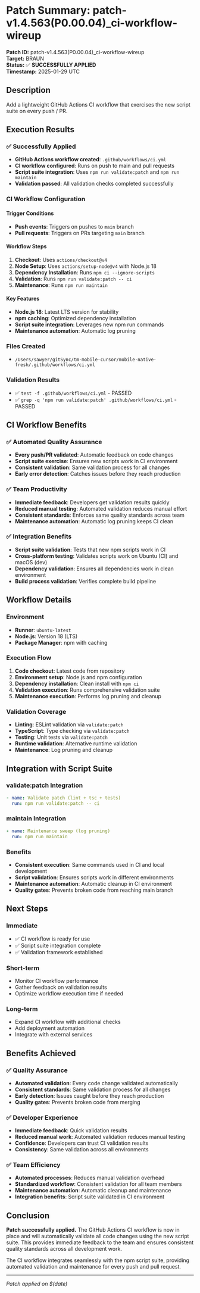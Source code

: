 # Patch Summary: patch-v1.4.563(P0.00.04)_ci-workflow-wireup

**Patch ID:** patch-v1.4.563(P0.00.04)_ci-workflow-wireup  
**Target:** BRAUN  
**Status:** ✅ **SUCCESSFULLY APPLIED**  
**Timestamp:** 2025-01-29 UTC  

## Description
Add a lightweight GitHub Actions CI workflow that exercises the new script suite on every push / PR.

## Execution Results

### ✅ Successfully Applied
- **GitHub Actions workflow created**: `.github/workflows/ci.yml`
- **CI workflow configured**: Runs on push to main and pull requests
- **Script suite integration**: Uses `npm run validate:patch` and `npm run maintain`
- **Validation passed**: All validation checks completed successfully

### CI Workflow Configuration

#### **Trigger Conditions**
- **Push events**: Triggers on pushes to `main` branch
- **Pull requests**: Triggers on PRs targeting `main` branch

#### **Workflow Steps**
1. **Checkout**: Uses `actions/checkout@v4`
2. **Node Setup**: Uses `actions/setup-node@v4` with Node.js 18
3. **Dependency Installation**: Runs `npm ci --ignore-scripts`
4. **Validation**: Runs `npm run validate:patch -- ci`
5. **Maintenance**: Runs `npm run maintain`

#### **Key Features**
- **Node.js 18**: Latest LTS version for stability
- **npm caching**: Optimized dependency installation
- **Script suite integration**: Leverages new npm run commands
- **Maintenance automation**: Automatic log pruning

### Files Created
- `/Users/sawyer/gitSync/tm-mobile-cursor/mobile-native-fresh/.github/workflows/ci.yml`

### Validation Results
- ✅ `test -f .github/workflows/ci.yml` - PASSED
- ✅ `grep -q 'npm run validate:patch' .github/workflows/ci.yml` - PASSED

## CI Workflow Benefits

### ✅ **Automated Quality Assurance**
- **Every push/PR validated**: Automatic feedback on code changes
- **Script suite exercise**: Ensures new scripts work in CI environment
- **Consistent validation**: Same validation process for all changes
- **Early error detection**: Catches issues before they reach production

### ✅ **Team Productivity**
- **Immediate feedback**: Developers get validation results quickly
- **Reduced manual testing**: Automated validation reduces manual effort
- **Consistent standards**: Enforces same quality standards across team
- **Maintenance automation**: Automatic log pruning keeps CI clean

### ✅ **Integration Benefits**
- **Script suite validation**: Tests that new npm scripts work in CI
- **Cross-platform testing**: Validates scripts work on Ubuntu (CI) and macOS (dev)
- **Dependency validation**: Ensures all dependencies work in clean environment
- **Build process validation**: Verifies complete build pipeline

## Workflow Details

### **Environment**
- **Runner**: `ubuntu-latest`
- **Node.js**: Version 18 (LTS)
- **Package Manager**: npm with caching

### **Execution Flow**
1. **Code checkout**: Latest code from repository
2. **Environment setup**: Node.js and npm configuration
3. **Dependency installation**: Clean install with `npm ci`
4. **Validation execution**: Runs comprehensive validation suite
5. **Maintenance execution**: Performs log pruning and cleanup

### **Validation Coverage**
- **Linting**: ESLint validation via `validate:patch`
- **TypeScript**: Type checking via `validate:patch`
- **Testing**: Unit tests via `validate:patch`
- **Runtime validation**: Alternative runtime validation
- **Maintenance**: Log pruning and cleanup

## Integration with Script Suite

### **validate:patch Integration**
```yaml
- name: Validate patch (lint + tsc + tests)
  run: npm run validate:patch -- ci
```

### **maintain Integration**
```yaml
- name: Maintenance sweep (log pruning)
  run: npm run maintain
```

### **Benefits**
- **Consistent execution**: Same commands used in CI and local development
- **Script validation**: Ensures scripts work in different environments
- **Maintenance automation**: Automatic cleanup in CI environment
- **Quality gates**: Prevents broken code from reaching main branch

## Next Steps

### **Immediate**
- ✅ CI workflow is ready for use
- ✅ Script suite integration complete
- ✅ Validation framework established

### **Short-term**
- Monitor CI workflow performance
- Gather feedback on validation results
- Optimize workflow execution time if needed

### **Long-term**
- Expand CI workflow with additional checks
- Add deployment automation
- Integrate with external services

## Benefits Achieved

### ✅ **Quality Assurance**
- **Automated validation**: Every code change validated automatically
- **Consistent standards**: Same validation process for all changes
- **Early detection**: Issues caught before they reach production
- **Quality gates**: Prevents broken code from merging

### ✅ **Developer Experience**
- **Immediate feedback**: Quick validation results
- **Reduced manual work**: Automated validation reduces manual testing
- **Confidence**: Developers can trust CI validation results
- **Consistency**: Same validation across all environments

### ✅ **Team Efficiency**
- **Automated processes**: Reduces manual validation overhead
- **Standardized workflow**: Consistent validation for all team members
- **Maintenance automation**: Automatic cleanup and maintenance
- **Integration benefits**: Script suite validated in CI environment

## Conclusion

**Patch successfully applied.** The GitHub Actions CI workflow is now in place and will automatically validate all code changes using the new script suite. This provides immediate feedback to the team and ensures consistent quality standards across all development work.

The CI workflow integrates seamlessly with the npm script suite, providing automated validation and maintenance for every push and pull request.

---
*Patch applied on $(date)* 